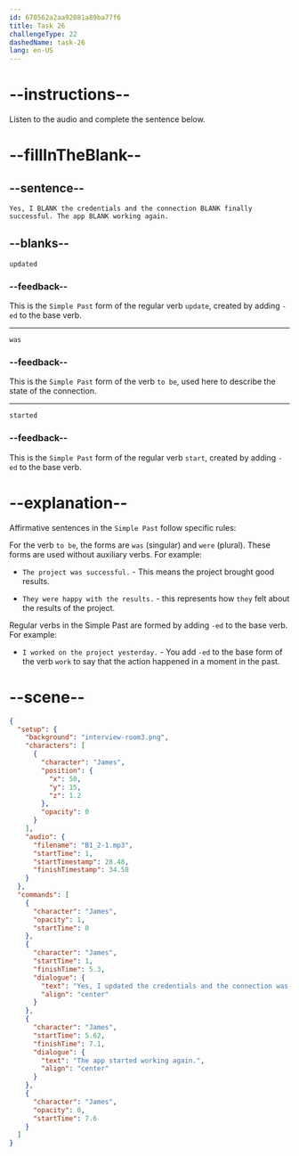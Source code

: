 ```yaml
---
id: 670562a2aa92081a89ba77f6
title: Task 26
challengeType: 22
dashedName: task-26
lang: en-US
---
```


<!-- (Audio) James: Yes, I updated the credentials and the connection was finally successful. The app started working again. -->

# --instructions--

Listen to the audio and complete the sentence below.

# --fillInTheBlank--

## --sentence--

`Yes, I BLANK the credentials and the connection BLANK finally successful. The app BLANK working again.`

## --blanks--

`updated`

### --feedback--

This is the `Simple Past` form of the regular verb `update`, created by adding `-ed` to the base verb.

---

`was`

### --feedback--

This is the `Simple Past` form of the verb `to be`, used here to describe the state of the connection.

---

`started`

### --feedback--

This is the `Simple Past` form of the regular verb `start`, created by adding `-ed` to the base verb.

# --explanation--

Affirmative sentences in the `Simple Past` follow specific rules:  

For the verb `to be`, the forms are `was` (singular) and `were` (plural). These forms are used without auxiliary verbs. For example: 

- `The project was successful.` - This means the project brought good results. 

- `They were happy with the results.` - this represents how `they` felt about the results of the project. 

Regular verbs in the Simple Past are formed by adding `-ed` to the base verb. For example: 

- `I worked on the project yesterday.` - You add `-ed` to the base form of the verb `work` to say that the action happened in a moment in the past.

# --scene--

```json
{
  "setup": {
    "background": "interview-room3.png",
    "characters": [
      {
        "character": "James",
        "position": {
          "x": 50,
          "y": 15,
          "z": 1.2
        },
        "opacity": 0
      }
    ],
    "audio": {
      "filename": "B1_2-1.mp3",
      "startTime": 1,
      "startTimestamp": 28.48,
      "finishTimestamp": 34.58
    }
  },
  "commands": [
    {
      "character": "James",
      "opacity": 1,
      "startTime": 0
    },
    {
      "character": "James",
      "startTime": 1,
      "finishTime": 5.3,
      "dialogue": {
        "text": "Yes, I updated the credentials and the connection was finally successful.",
        "align": "center"
      }
    },
    {
      "character": "James",
      "startTime": 5.62,
      "finishTime": 7.1,
      "dialogue": {
        "text": "The app started working again.",
        "align": "center"
      }
    },
    {
      "character": "James",
      "opacity": 0,
      "startTime": 7.6
    }
  ]
}
```
